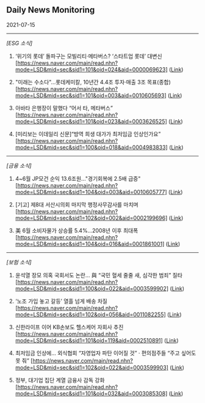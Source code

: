 ## Daily News Monitoring 

2021-07-15 

----------

*[ESG 소식]*

1. ‘위기의 롯데’ 돌파구는 모빌리티·메타버스? ‘스타트업 롯데’ 대변신 [https://news.naver.com/main/read.nhn?mode=LSD&mid=sec&sid1=101&oid=024&aid=0000069623] ([Link](https://news.naver.com/main/read.nhn?mode=LSD&mid=sec&sid1=101&oid=024&aid=0000069623))

2. "미래는 수소다"…롯데케미칼, 10년간 4.4조 투자·매출 3조 목표(종합) [https://news.naver.com/main/read.nhn?mode=LSD&mid=sec&sid1=101&oid=003&aid=0010605693] ([Link](https://news.naver.com/main/read.nhn?mode=LSD&mid=sec&sid1=101&oid=003&aid=0010605693))

3. 아바타 은행장이 말했다 “어서 타, 메타버스” [https://news.naver.com/main/read.nhn?mode=LSD&mid=sec&sid1=101&oid=023&aid=0003626525] ([Link](https://news.naver.com/main/read.nhn?mode=LSD&mid=sec&sid1=101&oid=023&aid=0003626525))

4. [미리보는 이데일리 신문]“방역 희생 대가가 최저임금 인상인가요” [https://news.naver.com/main/read.nhn?mode=LSD&mid=sec&sid1=100&oid=018&aid=0004983833] ([Link](https://news.naver.com/main/read.nhn?mode=LSD&mid=sec&sid1=100&oid=018&aid=0004983833))

----------

*[금융 소식]*

1. 4~6월 JP모건 순익 13.6조원..."경기회복에 2.5배 급증" [https://news.naver.com/main/read.nhn?mode=LSD&mid=sec&sid1=104&oid=003&aid=0010605777] ([Link](https://news.naver.com/main/read.nhn?mode=LSD&mid=sec&sid1=104&oid=003&aid=0010605777))

2. [기고] 제8대 서산시의회 마지막 행정사무감사를 마치며 [https://news.naver.com/main/read.nhn?mode=LSD&mid=sec&sid1=102&oid=002&aid=0002199696] ([Link](https://news.naver.com/main/read.nhn?mode=LSD&mid=sec&sid1=102&oid=002&aid=0002199696))

3. 美 6월 소비자물가 상승률 5.4%…2008년 이후 최대폭 [https://news.naver.com/main/read.nhn?mode=LSD&mid=sec&sid1=104&oid=016&aid=0001861001] ([Link](https://news.naver.com/main/read.nhn?mode=LSD&mid=sec&sid1=104&oid=016&aid=0001861001))

----------

*[보험 소식]*

1. 윤석열 장모 의혹 국회서도 논란… 與 “국민 혈세 줄줄 새, 심각한 범죄” 질타 [https://news.naver.com/main/read.nhn?mode=LSD&mid=sec&sid1=100&oid=022&aid=0003599902] ([Link](https://news.naver.com/main/read.nhn?mode=LSD&mid=sec&sid1=100&oid=022&aid=0003599902))

2. ‘노조 가입 놓고 갈등’ 열흘 넘게 배송 차질 [https://news.naver.com/main/read.nhn?mode=LSD&mid=sec&sid1=102&oid=056&aid=0011082255] ([Link](https://news.naver.com/main/read.nhn?mode=LSD&mid=sec&sid1=102&oid=056&aid=0011082255))

3. 신한라이프 이어 KB손보도 헬스케어 자회사 추진 [https://news.naver.com/main/read.nhn?mode=LSD&mid=sec&sid1=101&oid=119&aid=0002510891] ([Link](https://news.naver.com/main/read.nhn?mode=LSD&mid=sec&sid1=101&oid=119&aid=0002510891))

4. 최저임금 인상에… 외식협회 “자영업자 파탄 이어질 것” · 편의점주들 “주고 싶어도 못 줘” [https://news.naver.com/main/read.nhn?mode=LSD&mid=sec&sid1=102&oid=022&aid=0003599903] ([Link](https://news.naver.com/main/read.nhn?mode=LSD&mid=sec&sid1=102&oid=022&aid=0003599903))

5. 정부, 대기업 집단 계열 금융사 감독 강화 [https://news.naver.com/main/read.nhn?mode=LSD&mid=sec&sid1=101&oid=032&aid=0003085308] ([Link](https://news.naver.com/main/read.nhn?mode=LSD&mid=sec&sid1=101&oid=032&aid=0003085308))

